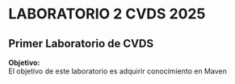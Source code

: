 # LABORATORIO 2 CVDS 2025

## Primer Laboratorio de CVDS

**Objetivo:**  
El objetivo de este laboratorio es adquirir conocimiento en Maven 